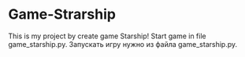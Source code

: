 # Game-Strarship
This is my project by create game Starship!
Start game in file game_starship.py.
Запускать игру нужно из файла game_starship.py.
